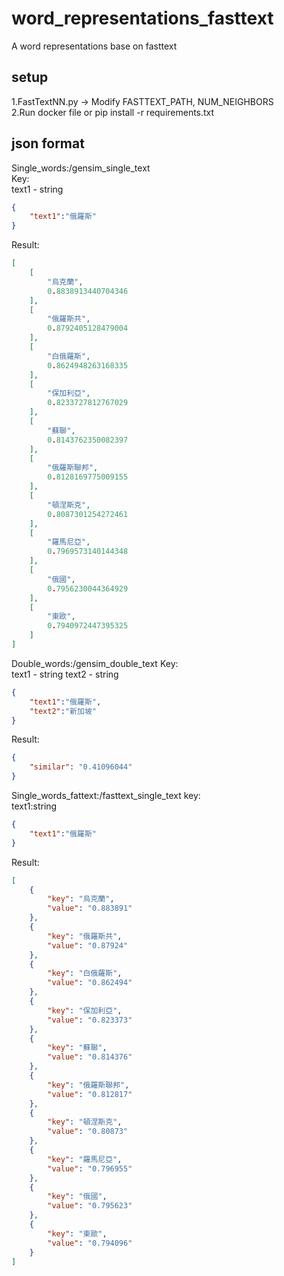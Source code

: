 # word_representations_fasttext
A word representations base on fasttext

## setup
1.FastTextNN.py -> Modify FASTTEXT_PATH, NUM_NEIGHBORS <br >
2.Run docker file or pip install -r requirements.txt

## json format
Single_words:/gensim_single_text <br >
Key: <br >
text1 - string
```json
{
	"text1":"俄羅斯"
}
```

Result:
```json
[
    [
        "烏克蘭",
        0.8838913440704346
    ],
    [
        "俄羅斯共",
        0.8792405128479004
    ],
    [
        "白俄羅斯",
        0.8624948263168335
    ],
    [
        "保加利亞",
        0.8233727812767029
    ],
    [
        "蘇聯",
        0.8143762350082397
    ],
    [
        "俄羅斯聯邦",
        0.8128169775009155
    ],
    [
        "頓涅斯克",
        0.8087301254272461
    ],
    [
        "羅馬尼亞",
        0.7969573140144348
    ],
    [
        "俄國",
        0.7956230044364929
    ],
    [
        "東歐",
        0.7940972447395325
    ]
]
```


Double_words:/gensim_double_text
Key: <br >
text1 - string
text2 - string
```json
{
	"text1":"俄羅斯",
	"text2":"新加坡"
}
```

Result:
```json
{
    "similar": "0.41096044"
}
```

Single_words_fattext:/fasttext_single_text
key: <br >
text1:string
```json
{
	"text1":"俄羅斯"
}
```

Result:
```json
[
    {
        "key": "烏克蘭",
        "value": "0.883891"
    },
    {
        "key": "俄羅斯共",
        "value": "0.87924"
    },
    {
        "key": "白俄羅斯",
        "value": "0.862494"
    },
    {
        "key": "保加利亞",
        "value": "0.823373"
    },
    {
        "key": "蘇聯",
        "value": "0.814376"
    },
    {
        "key": "俄羅斯聯邦",
        "value": "0.812817"
    },
    {
        "key": "頓涅斯克",
        "value": "0.80873"
    },
    {
        "key": "羅馬尼亞",
        "value": "0.796955"
    },
    {
        "key": "俄國",
        "value": "0.795623"
    },
    {
        "key": "東歐",
        "value": "0.794096"
    }
]
```